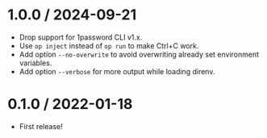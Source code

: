 # 1.0.0 / 2024-09-21

- Drop support for 1password CLI v1.x.
- Use `op inject` instead of `op run` to make Ctrl+C work.
- Add option `--no-overwrite` to avoid overwriting already set environment variables.
- Add option `--verbose` for more output while loading direnv.

# 0.1.0 / 2022-01-18

- First release!
